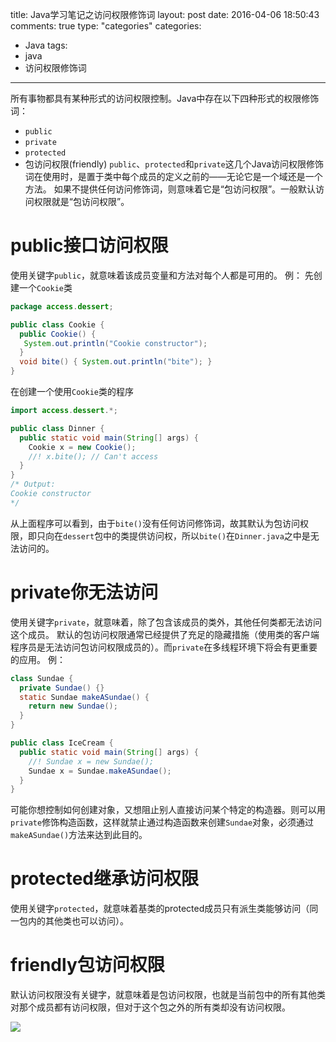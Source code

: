 title: Java学习笔记之访问权限修饰词
layout: post
date: 2016-04-06 18:50:43  
comments: true
type: "categories"
categories: 
- Java
tags: 
- java
- 访问权限修饰词

---
所有事物都具有某种形式的访问权限控制。Java中存在以下四种形式的权限修饰词：
- `public`
- `private`
- `protected`
- 包访问权限(friendly)
`public`、`protected`和`private`这几个Java访问权限修饰词在使用时，是置于类中每个成员的定义之前的——无论它是一个域还是一个方法。
如果不提供任何访问修饰词，则意味着它是“包访问权限”。一般默认访问权限就是“包访问权限”。

<!--more-->

# public接口访问权限
使用关键字`public`，就意味着该成员变量和方法对每个人都是可用的。
例：
先创建一个`Cookie`类
```java
package access.dessert;

public class Cookie {
  public Cookie() {
   System.out.println("Cookie constructor");
  }
  void bite() { System.out.println("bite"); }
}
```
在创建一个使用`Cookie`类的程序
```java
import access.dessert.*;

public class Dinner {
  public static void main(String[] args) {
    Cookie x = new Cookie();
    //! x.bite(); // Can't access
  }
}
/* Output:
Cookie constructor
*/
```
从上面程序可以看到，由于`bite()`没有任何访问修饰词，故其默认为包访问权限，即只向在`dessert`包中的类提供访问权，所以`bite()`在`Dinner.java`之中是无法访问的。

# private你无法访问
使用关键字`private`，就意味着，除了包含该成员的类外，其他任何类都无法访问这个成员。
默认的包访问权限通常已经提供了充足的隐藏措施（使用类的客户端程序员是无法访问包访问权限成员的）。而`private`在多线程环境下将会有更重要的应用。
例：
```java
class Sundae {
  private Sundae() {}
  static Sundae makeASundae() {
    return new Sundae();
  }
}

public class IceCream {
  public static void main(String[] args) {
    //! Sundae x = new Sundae();
    Sundae x = Sundae.makeASundae();
  }
}
```
可能你想控制如何创建对象，又想阻止别人直接访问某个特定的构造器。则可以用`private`修饰构造函数，这样就禁止通过构造函数来创建`Sundae`对象，必须通过`makeASundae()`方法来达到此目的。

# protected继承访问权限
使用关键字`protected`，就意味着基类的protected成员只有派生类能够访问（同一包内的其他类也可以访问）。

# friendly包访问权限
默认访问权限没有关键字，就意味着是包访问权限，也就是当前包中的所有其他类对那个成员都有访问权限，但对于这个包之外的所有类却没有访问权限。

![](http://i.imgur.com/rFVzUDs.png)



